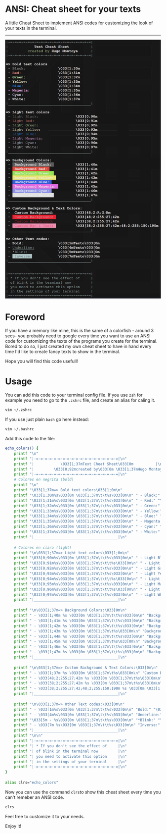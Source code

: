 # ANSI: Cheat sheet for your texts
A little Cheat Sheet to implement ANSI codes for customizing the look of your texts in the terminal.

---

![ANSI Cheatsheet by Hugo Montoya](https://github.com/Gugor/ANSI-cheat-sheet/blob/main/ansicheetsheetbyhugomontoya.png)

# Foreword
If you have a memory like mine, this is the same of a colorfish - around 3 secs- you probably need to google every time you want to use an ANSI code for customizing the texts of the programs you create for the terminal. Bored to do so, I just created my own cheat sheet to have in hand every time I'd like to create fancy texts to show in the terminal.

Hope you will find this code usefull!
# Usage

You can add this code to your terminal config file. If you use `zsh` for example you need to go to the `.zshrc` file, and create an alias for caling it.

```Bash
vim ~/.zshrc
```

If you use just plain `bash` go here instead:
```Bash
vim ~/.bashrc
```
Add this code to the file:

```Bash
echo_colors() {
	printf "\n"
	printf "|-=-=-=-=-=-=-=-=-=-=-=-=-=-=-=-=-=-=-=|\n"
	printf "|            \033[1;37mText Cheat Sheet\033[0m          |\n"
	printf "|         \033[0;92mcreated by\033[0m \033[1;37mHugo Montoya\033[0m      |\n"
	printf "|-=-=-=-=-=-=-=-=-=-=-=-=-=-=-=-=-=-=-=|\n"
    # Colores en negrita (bold)
	printf "\n"
    printf "\033[1;37m=> Bold text colors\033[1;0m\n"
    printf "\033[1;30m%s\033[0m \033[1;37m\t\t%s\033[0m\n" " - Black:" "\033[1;30m"
    printf "\033[1;31m%s\033[0m \033[1;37m\t\t%s\033[0m\n" " - Red:" "\033[1;31m"
    printf "\033[1;32m%s\033[0m \033[1;37m\t\t%s\033[0m\n" " - Green:" "\033[1;32m"
    printf "\033[1;33m%s\033[0m \033[1;37m\t\t%s\033[0m\n" " - Yellow:" "\033[1;33m"
    printf "\033[1;34m%s\033[0m \033[1;37m\t\t%s\033[0m\n" " - Blue:" "\033[1;34m"
    printf "\033[1;35m%s\033[0m \033[1;37m\t\t%s\033[0m\n" " - Magenta:" "\033[1;35m"
    printf "\033[1;36m%s\033[0m \033[1;37m\t\t%s\033[0m\n" " - Cyan:" "\033[1;36m"
    printf "\033[1;37m%s\033[0m \033[1;37m\t\t%s\033[0m\n" " - White:" "\033[1;37m"
	printf "|______________________________________|\n"
    
    # Colores en claro (light)
    printf "\n\033[1;37m=> Light text colors\033[1;0m\n"
    printf "\033[0;90m%s\033[0m \033[1;37m\t\t%s\033[0m\n" " - Light Black:" "\033[0;90m"
    printf "\033[0;91m%s\033[0m \033[1;37m\t\t\t%s\033[0m\n" " - Light Red:" "\033[0;91m"
    printf "\033[0;92m%s\033[0m \033[1;37m\t\t%s\033[0m\n" " - Light Green:" "\033[0;92m"
    printf "\033[0;93m%s\033[0m \033[1;37m\t\t%s\033[0m\n" " - Light Yellow:" "\033[0;93m"
    printf "\033[0;94m%s\033[0m \033[1;37m\t\t\t%s\033[0m\n" " - Light Blue:" "\033[0;94m"
    printf "\033[0;95m%s\033[0m \033[1;37m\t\t%s\033[0m\n" " - Light Magenta:" "\033[0;95m"
    printf "\033[0;96m%s\033[0m \033[1;37m\t\t\t%s\033[0m\n" " - Light Cyan:" "\033[0;96m"
    printf "\033[0;97m%s\033[0m \033[1;37m\t\t%s\033[0m\n" " - Light White:" "\033[0;97m"
	printf "|______________________________________|\n"

	printf "\n\033[1;37m=> Background Colors:\033[0m\n"
    printf " - \033[1;40m %s \033[0m \033[1;37m\t\t%s\033[0m\n" "Background Black:" "\033[1;40m"
    printf " - \033[1;41m %s \033[0m \033[1;37m\t\t%s\033[0m\n" "Background Red:" "\033[1;41m"
    printf " - \033[1;42m %s \033[0m \033[1;37m\t\t%s\033[0m\n" "Background Green:" "\033[1;42m"
    printf " - \033[1;43m %s \033[0m \033[1;37m\t%s\033[0m\n" "Background Yellow:" "\033[1;43m"
    printf " - \033[1;44m %s \033[0m \033[1;37m\t\t%s\033[0m\n" "Background Blue:" "\033[1;44m"
    printf " - \033[1;45m %s \033[0m \033[1;37m\t%s\033[0m\n" "Background Magenta:" "\033[1;45m"
    printf " - \033[1;46m %s \033[0m \033[1;37m\t\t%s\033[0m\n" "Background Cyan:" "\033[1;46m"
    printf " - \033[1;47m %s \033[0m \033[1;37m\t\t%s\033[0m\n" "Background White:" "\033[1;47m"
	printf "|______________________________________|\n"

	printf "\n\033[1;37m=> Custom Background & Text Colors:\033[0m\n"
    printf " - \033[1;37m %s \033[0m \033[1;37m\t%s\033[0m\n" "Custom Background:" "\033[48;2;R;G;Bm"
    printf " - \033[48;2;255;27;42m %s \033[0m \033[1;37m\t%s\033[0m\n" "Custom Background:" "\033[48;2;255;27;42m"
    printf " - \033[38;2;255;27;42m %s \033[0m \033[1;37m\t%s\033[0m\n" "Custom Background:" "\033[38;2;255;27;42m"
    printf " - \033[38;2;255;27;42;48;2;255;150;190m %s \033[0m \033[1;37m\t%s\033[0m\n" "Custom Bgn & Text:" "\033[38;2;255;27;42m;48;2;255;150;190m"
	printf "|______________________________________|\n"

	printf "\n\033[1;37m=> Other Text codes:\033[0m\n"
	printf " - \033[1m%s\033[0m \033[1;37m\t\t%s\033[0m\n" "Bold:" "\033[1mTexto\033[0m"
	printf " - \033[4m%s\033[0m \033[1;37m\t\t%s\033[0m\n" "Underline:" "\033[4mTexto\033[0m"
	printf "\033[5m - %s\033[0m \033[1;37m\t\t%s\033[0m\n" "*Blink:" "\033[5mTexto\033[0m"
	printf " - \033[7m %s\033[0m \033[1;37m\t\t%s\033[0m\n" "Inverse:" "\033[7mTexto\033[0m"
	printf "|______________________________________|\n"
	printf "\n\n"
	printf "|-=-=-=-=-=-=-=-=-=-=-=-=-=-=-=-=-=-=-=|\n"
	printf "| * If you don't see the effect of     |\n"
	printf "| of blink in the terminal now         |\n"
	printf "| you need to activate this option     |\n"
	printf "| in the settings of your terminal     |\n"
	printf "|-=-=-=-=-=-=-=-=-=-=-=-=-=-=-=-=-=-=-=|\n"
}

alias clrs="echo_colors"
```
Now you can use the command `clrs`to show this cheat sheet every time you can't remeber an ANSI code.
```Bash
clrs
```

Feel free to customize it to your needs. 

Enjoy it!

